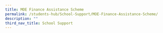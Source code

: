```yaml
---
title: MOE Finance Assistance Scheme
permalink: /students-hub/School-Support/MOE-Finance-Assistance-Scheme/
description: ""
third_nav_title: School Support
---
```

